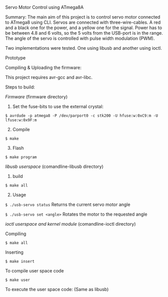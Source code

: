 Servo Motor Control using ATmega8A

Summary:
The main aim of this project is to control servo motor connected to ATmega8 using CLI. Servos are connected with three-wire-cables. A red and a black one for the power, and a yellow one for the signal. Power has to be between 4.8 and 6 volts, so the 5 volts from the USB-port is in the range. The angle of the servo is controlled with pulse width modulation (PWM).

Two implementations were tested. One using libusb and another using ioctl.

Prototype

Compiling & Uploading the firmware:

This project requires avr-gcc and avr-libc.

Steps to build:

*Firmware* (firmware directory)

1. Set the fuse-bits to use the external crystal:

`$ avrdude -p atmega8 -P /dev/parport0 -c stk200 -U hfuse:w:0xC9:m -U lfuse:w:0x9F:m`

2. Compile

`$ make`

3. Flash

`$ make program`

*libusb userspace* (comandline-libusb directory)

1. build

`$ make all`

2. Usage

`$ ./usb-servo status` Returns the current servo motor angle

`$ ./usb-servo set <angle>` Rotates the motor to the requested angle

*ioctl userspace and kernel module* (comandline-ioctl directory)

Compiling

`$ make all`

Inserting

`$ make insert`

To compile user space code

`$ make user`

To execute the user space code: (Same as libusb)
